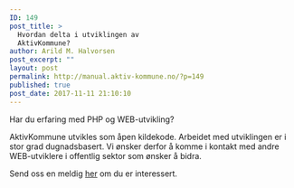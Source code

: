 ```yaml
---
ID: 149
post_title: >
  Hvordan delta i utviklingen av
  AktivKommune?
author: Arild M. Halvorsen
post_excerpt: ""
layout: post
permalink: http://manual.aktiv-kommune.no/?p=149
published: true
post_date: 2017-11-11 21:10:10
---
```

Har du erfaring med PHP og WEB-utvikling?

AktivKommune utvikles som åpen kildekode. Arbeidet med utviklingen er i stor grad dugnadsbasert. Vi ønsker derfor å komme i kontakt med andre WEB-utviklere i offentlig sektor som ønsker å bidra.

Send oss en meldig [her](https://manual.aktiv-kommune.no/?page_id=9) om du er interessert.